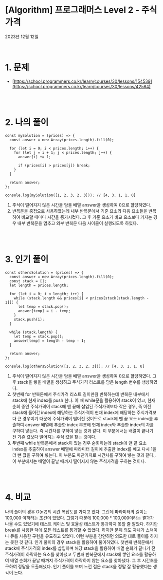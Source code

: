 # [Algorithm] 프로그래머스 Level 2 - 주식가격

2023년 12월 12일

<br>

# 1. 문제

- [https://school.programmers.co.kr/learn/courses/30/lessons/154539](https://school.programmers.co.kr/learn/courses/30/lessons/42584)

<br>
<br>

# 2. 나의 풀이

```tsx
const mySolution = (prices) => {
  const answer = new Array(prices.length).fill(0);

  for (let i = 0; i < prices.length; i++) {
    for (let j = i + 1; j < prices.length; j++) {
      answer[i] += 1;

      if (prices[i] > prices[j]) break;
    }
  }

  return answer;
};

console.log(mySolution([1, 2, 3, 2, 3])); // [4, 3, 1, 1, 0]
```

1. 주식이 떨어지지 않은 시간을 담을 배열 answer을 생성하여 0으로 할당하였다.
2. 반복문을 중첩으로 사용하였는데 내부 반복문에서 기준 요소와 다음 요소들을 반복하여 비교할 때마다 시간을 증가시켰다. 그 후 기준 요소가 비교 요소보다 커지는 경우 내부 반복문을 멈추고 외부 반복문 다음 사이클이 실행되도록 하였다.

<br>
<br>

# 3. 인기 풀이

```tsx
const othersSolution = (prices) => {
  const answer = new Array(prices.length).fill(0);
  const stack = [];
  let length = prices.length;

  for (let i = 0; i < length; i++) {
    while (stack.length && prices[i] < prices[stack[stack.length - 1]]) {
      let temp = stack.pop();
      answer[temp] = i - temp;
    }
    stack.push(i);
  }

  while (stack.length) {
    let temp = stack.pop();
    answer[temp] = length - temp - 1;
  }

  return answer;
};

console.log(othersSolution([1, 2, 3, 2, 3])); // [4, 3, 1, 1, 0]
```

1. 주식이 떨어지지 않은 시간을 담을 배열 answer을 생성하여 0으로 할당하였다. 그 후 stack을 쌓을 배열을 생성하고 주식가격 리스트를 담은 length 변수를 생성하였다.
2. 첫번째 for 반복문에서 주식가격 리스트 길이만큼 반복하는데 반복문 내부에서 stack에 현재 index를 push 한다. 이 때 while문을 활용하여 stack이 있고, 현재 순회 중인 주식가격이 stack에 맨 끝에 삽입된 주식가격보다 작은 경우, 즉 이전 stack에 들어간 index에 해당하는 주식가격이 현재 index에 해당하는 주식가격보다 큰 경우이기 때문에 주식가격이 떨어진 것이므로 stack에 맨 끝 요소 index를 추출하여 answer 배열에 추출한 index 부분에 현재 index와 추출한 index의 차를 구하여 넣는다. 즉 시간차를 구하여 넣는 것과 같다. 이 부분에서는 배열이 끝나기 전 기존 값보다 떨어지는 주식 값을 찾는 것이다.
3. 두번째 while 반복문에서 stack이 있는 경우 순회하는데 stack에 맨 끝 요소 index를 추출하여 answer 배열에 파라미터 길이에 추출한 index를 빼고 다시 1을 더 뺀 값을 구하여 넣는다. 이 부분도 마찬가지로 시간차를 구하여 넣는 것과 같다., 이 부분에서는 배열이 끝날 때까지 떨어지지 않는 주식가격을 구하는 것이다.

<br>
<br>

# 4. 비교

나의 풀이의 경우 O(n2)의 시간 복잡도를 가지고 있다. 그런데 파라미터의 길이는 100,000 이하라는 조건이 있었다. 그렇기 때문에 100,000 \* 100,000이라는 결과가 나올 수도 있었기에 테스트 케이스 및 효율성 테스트가 통과하지 못할 줄 알았다. 하지만 break를 사용한 덕에 모든 테스트를 통과할 수 있었다. 하지만 문제 의도 자체가 스택이나 큐를 사용한 구현을 유도하고 있었다. 이런 부분을 감안하면 의도한 대로 풀이를 하지는 못한 것 같다. 인기 풀이의 경우 stack을 활용하여 풀이하였다. 첫번째 반복문에서 stack에 주식가격의 index를 삽입하며 해당 stack을 활용하여 배열 순회가 끝나기 전 주식가격이 하락하는 요소를 찾아냈고 두번째 반복문에서 stack에 쌓인 요소를 활용하여 배열 순회가 끝날 때까지 주식가격이 하락하지 않는 요소를 찾아냈다. 그 후 시간초를 구하여 정답을 도출해냈다. 인기 풀이를 보며 느낀 점은 stack을 정말 잘 활용했다는 생각이 든다.

<br>
